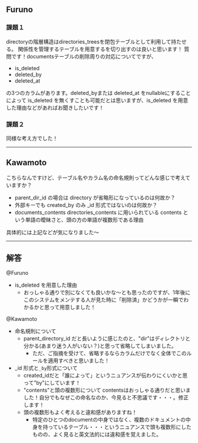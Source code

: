 ## Furuno
### 課題１
directoryの階層構造はdirectories_treesを閉包テーブルとして利用して持たせる。
関係性を管理するテーブルを用意するを切り出すのは良いと思います！
質問です！documentsテーブルの削除周りの対応についてですが、

- is_deleted
- deleted_by
- deleted_at

の3つのカラムがあります。deleted_byまたは deleted_at をnullableにすることによって is_deleted を無くすことも可能だとは思いますが、is_deleted を用意した理由などがあればお聞きしたいです！

### 課題２
同様な考え方でした！

---

## Kawamoto
こちらなんですけど、テーブル名やカラム名の命名規則ってどんな感じで考えていますか？
- parent_dir_id の場合は directory が省略形になっているのは何故か？
- 外部キーでも created_by のみ _id  形式ではないのは何故か？
- documents_contents directories_contents に用いられている contents という単語の曖昧さと、頭の方の単語が複数形である理由

具体的には上記などが気になりました〜

---

## 解答
@Furuno

- is_deleted を用意した理由
  - おっしゃる通りで別になくても良いかな〜とも思ったのですが、1年後にこのシステムをメンテする人が見た時に「削除済」かどうかが一瞬でわかるかと思って用意しました！

@Kawamoto

- 命名規則について
  - parent_directory_id だと長いように感じたのと、"dir"はディレクトリと分かる(あまり迷う人がいない？)と思って省略してしまいました。
    - ただ、ご指摘を受けて、省略するならカラムだけでなく全体でこのルールを適用すべきと思いました！
- _id 形式と`_by`形式について
  - created_idだと「誰によって」というニュアンスが伝わりにくいかと思って"by"にしています！
  - "contents"と頭の複数形について
contentsはおっしゃる通りだと思いました！自分でもなぜこの命名なのか、今見ると不思議です・・・。修正します！
  - 頭の複数形もよく考えると違和感がありますね！
    - 特定のひとつのdocumentの中身ではなく、複数のドキュメントの中身を持っているテーブル・・・というニュアンスで頭も複数形にしたものの、よく見ると英文法的には違和感を覚えました。